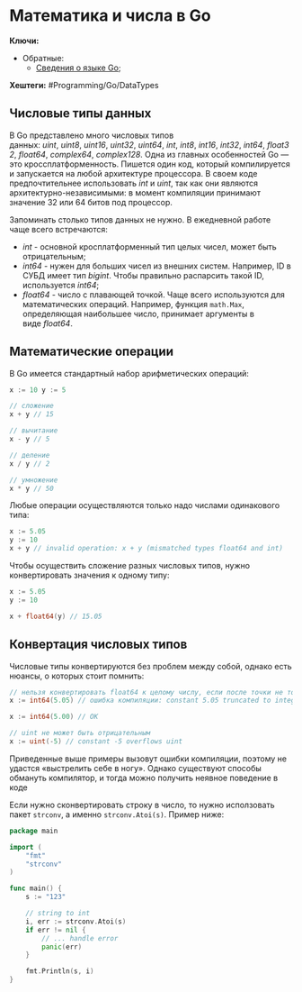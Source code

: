 
# Математика и числа в Go

**Ключи:**
- Обратные:
	- [Сведения о языке Go](GO);

**Хештеги:** #Programming/Go/DataTypes

## Числовые типы данных

В Go представлено много числовых типов данных: _uint_, _uint8_, _uint16_, _uint32_, _uint64_, _int_, _int8_, _int16_, _int32_, _int64_, _float32_, _float64_, _complex64_, _complex128_.  Одна из главных особенностей Go — это кроссплатформенность. Пишется один код, который компилируется и запускается на любой архитектуре процессора. В своем коде предпочтительнее использовать _int_ и _uint_, так как они являются архитектурно-независимыми: в момент компиляции принимают значение 32 или 64 битов под процессор.

Запоминать столько типов данных не нужно. В ежедневной работе чаще всего встречаются:

- _int_ - основной кросплатформенный тип целых чисел, может быть отрицательным;
- _int64_ - нужен для больших чисел из внешних систем. Например, ID в СУБД имеет тип _bigint_. Чтобы правильно распарсить такой ID, используется _int64_;
- _float64_ - число с плавающей точкой. Чаще всего используются для математических операций. Например, функция `math.Max`, определяющая наибольшее число, принимает аргументы в виде _float64_.

## Математические операции

В Go имеется стандартный набор арифметических операций:

```go
x := 10 y := 5

// сложение
x + y // 15

// вычитание
x - y // 5

// деление 
x / y // 2

// умножение
x * y // 50
```

Любые операции осуществляются только надо числами одинакового типа:

```go
x := 5.05
y := 10
x + y // invalid operation: x + y (mismatched types float64 and int)
```

Чтобы осуществить сложение разных числовых типов, нужно конвертировать значения к одному типу:

```go
x := 5.05
y := 10

x + float64(y) // 15.05
```

## Конвертация числовых типов

Числовые типы конвертируются без проблем между собой, однако есть нюансы, о которых стоит помнить:

```go
// нельзя конвертировать float64 к целому числу, если после точки не только нули
x := int64(5.05) // ошибка компиляции: constant 5.05 truncated to integer

x := int64(5.00) // OK

// uint не может быть отрицательным
x := uint(-5) // constant -5 overflows uint
```

Приведенные выше примеры вызовут ошибки компиляции, поэтому не удастся «выстрелить себе в ногу». Однако существуют способы обмануть компилятор, и тогда можно получить неявное поведение в коде

Если нужно сконвертировать строку в число, то нужно исползовать пакет `strconv`, а именно `strconv.Atoi(s)`. Пример ниже:

```go
package main

import (
    "fmt"
    "strconv"
)

func main() {
    s := "123"

    // string to int
    i, err := strconv.Atoi(s)
    if err != nil {
        // ... handle error
        panic(err)
    }

    fmt.Println(s, i)
}
```

